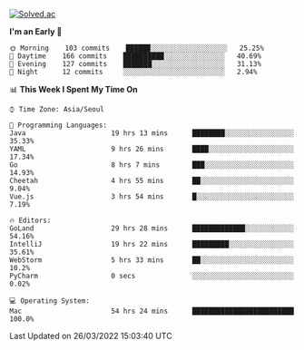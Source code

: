 [![Solved.ac](http://mazassumnida.wtf/api/v2/generate_badge?boj=kuckjwi)](https://solved.ac/kuckjwi)
<!--START_SECTION:waka-->
**I'm an Early 🐤** 

```text
🌞 Morning    103 commits    ██████░░░░░░░░░░░░░░░░░░░   25.25% 
🌆 Daytime    166 commits    ██████████░░░░░░░░░░░░░░░   40.69% 
🌃 Evening    127 commits    ███████░░░░░░░░░░░░░░░░░░   31.13% 
🌙 Night      12 commits     ░░░░░░░░░░░░░░░░░░░░░░░░░   2.94%

```


📊 **This Week I Spent My Time On** 

```text
⌚︎ Time Zone: Asia/Seoul

💬 Programming Languages: 
Java                     19 hrs 13 mins      ████████░░░░░░░░░░░░░░░░░   35.33% 
YAML                     9 hrs 26 mins       ████░░░░░░░░░░░░░░░░░░░░░   17.34% 
Go                       8 hrs 7 mins        ███░░░░░░░░░░░░░░░░░░░░░░   14.93% 
Cheetah                  4 hrs 55 mins       ██░░░░░░░░░░░░░░░░░░░░░░░   9.04% 
Vue.js                   3 hrs 54 mins       █░░░░░░░░░░░░░░░░░░░░░░░░   7.19%

🔥 Editors: 
GoLand                   29 hrs 28 mins      █████████████░░░░░░░░░░░░   54.16% 
IntelliJ                 19 hrs 22 mins      █████████░░░░░░░░░░░░░░░░   35.61% 
WebStorm                 5 hrs 33 mins       ██░░░░░░░░░░░░░░░░░░░░░░░   10.2% 
PyCharm                  0 secs              ░░░░░░░░░░░░░░░░░░░░░░░░░   0.02%

💻 Operating System: 
Mac                      54 hrs 24 mins      █████████████████████████   100.0%

```


 Last Updated on 26/03/2022 15:03:40 UTC
<!--END_SECTION:waka-->

